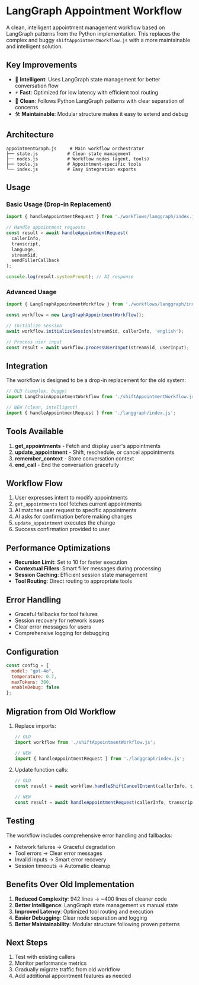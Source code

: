 # LangGraph Appointment Workflow

A clean, intelligent appointment management workflow based on LangGraph patterns from the Python implementation. This replaces the complex and buggy `shiftAppointmentWorkflow.js` with a more maintainable and intelligent solution.

## Key Improvements

- 🧠 **Intelligent**: Uses LangGraph state management for better conversation flow
- ⚡ **Fast**: Optimized for low latency with efficient tool routing
- 🔧 **Clean**: Follows Python LangGraph patterns with clear separation of concerns
- 🛠️ **Maintainable**: Modular structure makes it easy to extend and debug

## Architecture

```
appointmentGraph.js     # Main workflow orchestrator
├── state.js           # Clean state management
├── nodes.js           # Workflow nodes (agent, tools)
├── tools.js           # Appointment-specific tools
└── index.js           # Easy integration exports
```

## Usage

### Basic Usage (Drop-in Replacement)

```javascript
import { handleAppointmentRequest } from './workflows/langgraph/index.js';

// Handle appointment requests
const result = await handleAppointmentRequest(
  callerInfo, 
  transcript, 
  language, 
  streamSid, 
  sendFillerCallback
);

console.log(result.systemPrompt); // AI response
```

### Advanced Usage

```javascript
import { LangGraphAppointmentWorkflow } from './workflows/langgraph/index.js';

const workflow = new LangGraphAppointmentWorkflow();

// Initialize session
await workflow.initializeSession(streamSid, callerInfo, 'english');

// Process user input
const result = await workflow.processUserInput(streamSid, userInput);
```

## Integration

The workflow is designed to be a drop-in replacement for the old system:

```javascript
// OLD (complex, buggy)
import LangChainAppointmentWorkflow from './shiftAppointmentWorkflow.js';

// NEW (clean, intelligent)
import { handleAppointmentRequest } from './langgraph/index.js';
```

## Tools Available

1. **get_appointments** - Fetch and display user's appointments
2. **update_appointment** - Shift, reschedule, or cancel appointments
3. **remember_context** - Store conversation context
4. **end_call** - End the conversation gracefully

## Workflow Flow

1. User expresses intent to modify appointments
2. `get_appointments` tool fetches current appointments
3. AI matches user request to specific appointments
4. AI asks for confirmation before making changes
5. `update_appointment` executes the change
6. Success confirmation provided to user

## Performance Optimizations

- **Recursion Limit**: Set to 10 for faster execution
- **Contextual Fillers**: Smart filler messages during processing
- **Session Caching**: Efficient session state management
- **Tool Routing**: Direct routing to appropriate tools

## Error Handling

- Graceful fallbacks for tool failures
- Session recovery for network issues
- Clear error messages for users
- Comprehensive logging for debugging

## Configuration

```javascript
const config = {
  model: "gpt-4o",
  temperature: 0.7,
  maxTokens: 300,
  enableDebug: false
};
```

## Migration from Old Workflow

1. Replace imports:
   ```javascript
   // OLD
   import workflow from './shiftAppointmentWorkflow.js';
   
   // NEW
   import { handleAppointmentRequest } from './langgraph/index.js';
   ```

2. Update function calls:
   ```javascript
   // OLD
   const result = await workflow.handleShiftCancelIntent(callerInfo, transcript, language, streamSid);
   
   // NEW
   const result = await handleAppointmentRequest(callerInfo, transcript, language, streamSid);
   ```

## Testing

The workflow includes comprehensive error handling and fallbacks:

- Network failures → Graceful degradation
- Tool errors → Clear error messages
- Invalid inputs → Smart error recovery
- Session timeouts → Automatic cleanup

## Benefits Over Old Implementation

1. **Reduced Complexity**: 942 lines → ~400 lines of cleaner code
2. **Better Intelligence**: LangGraph state management vs manual state
3. **Improved Latency**: Optimized tool routing and execution
4. **Easier Debugging**: Clear node separation and logging
5. **Better Maintainability**: Modular structure following proven patterns

## Next Steps

1. Test with existing callers
2. Monitor performance metrics
3. Gradually migrate traffic from old workflow
4. Add additional appointment features as needed

